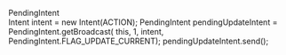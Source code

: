 PendingIntent	
	Intent intent = new Intent(ACTION);
	PendingIntent pendingUpdateIntent = PendingIntent.getBroadcast(
			this, 1, intent,
			PendingIntent.FLAG_UPDATE_CURRENT);
	pendingUpdateIntent.send();